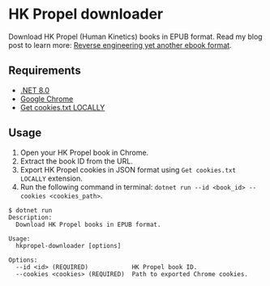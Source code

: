 # HK Propel downloader

Download HK Propel (Human Kinetics) books in EPUB format. Read my blog post to learn more: [Reverse engineering yet another ebook format](https://mijailovic.net/2022/12/25/hkpropel/).

## Requirements

- [.NET 8.0](https://dotnet.microsoft.com/en-us/download/dotnet/8.0)
- [Google Chrome](https://www.google.com/chrome/)
- [Get cookies.txt LOCALLY](https://chromewebstore.google.com/detail/get-cookiestxt-locally/cclelndahbckbenkjhflpdbgdldlbecc)

## Usage

1) Open your HK Propel book in Chrome.
2) Extract the book ID from the URL.
3) Export HK Propel cookies in JSON format using `Get cookies.txt LOCALLY` extension.
4) Run the following command in terminal: `dotnet run --id <book_id> --cookies <cookies_path>`.

```
$ dotnet run
Description:
  Download HK Propel books in EPUB format.

Usage:
  hkpropel-downloader [options]

Options:
  --id <id> (REQUIRED)            HK Propel book ID.
  --cookies <cookies> (REQUIRED)  Path to exported Chrome cookies.
```
